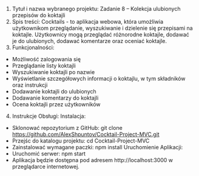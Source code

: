 1) Tytuł i nazwa wybranego projektu:
Zadanie 8 – Kolekcja ulubionych przepisów do koktajli
2) Spis treści:
Cocktails - to aplikacja webowa, która umożliwia użytkownikom przeglądanie, wyszukiwanie i dzielenie się przepisami na koktajle. Użytkownicy mogą przeglądać różnorodne koktajle, dodawać je do ulubionych, dodawać komentarze oraz oceniać koktajle.
3) Funkcjonalności:
- Możliwość zalogowania się
- Przeglądanie listy koktajli
- Wyszukiwanie koktajli po nazwie
- Wyświetlanie szczegółowych informacji o koktajlu, w tym składników oraz instrukcji
- Dodawanie koktajli do ulubionych
- Dodawanie komentarzy do koktajli
- Ocena koktajli przez użytkowników
4) Instrukcje Obsługi:
Instalacja:
  - Sklonować repozytorium z GitHub: git clone https://github.com/AlexShpuntov/Cocktail-Project-MVC.git
  - Przejśc do katalogu projektu: cd Cocktail-Project-MVC
  - Zainstalować wymagane paczki: npm install
Uruchomienie Aplikacji:
  - Uruchomić serwer: npm start
  - Aplikacja będzie dostępna pod adresem http://localhost:3000 w przeglądarce internetowej.
